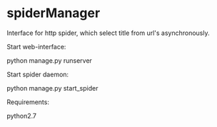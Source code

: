 # spiderManager

Interface for http spider, which select title from url's asynchronously.

Start web-interface:

python manage.py runserver


Start spider daemon:

python manage.py start_spider


Requirements:

python2.7
